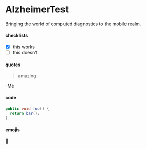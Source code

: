 # AlzheimerTest
Bringing the world of computed diagnostics to the mobile realm.

#### checklists
- [x] this works
- [ ] this doesn't

#### quotes
>amazing

-Me


#### code
```java
public void foo() {
  return bar();
}
```

#### emojis
:rocket:
